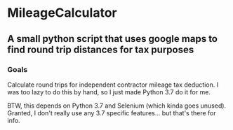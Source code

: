 # MileageCalculator
## A small python script that uses google maps to find round trip distances for tax purposes

### Goals

Calculate round trips for independent contractor mileage tax deduction. I was too lazy to do this by hand, so I just made Python 3.7 do it for me.

BTW, this depends on Python 3.7 and Selenium (which kinda goes unused). Granted, I don't really use any 3.7 specific features... but that's there for info.
